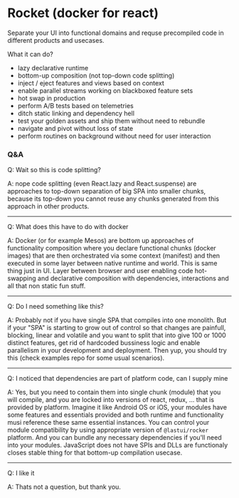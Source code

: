 # Rocket (docker for react)

Separate your UI into functional domains and requse precompiled code in different products and usecases.

What it can do?

- lazy declarative runtime
- bottom-up composition (not top-down code splitting)
- inject / eject features and views based on context
- enable parallel streams working on blackboxed feature sets
- hot swap in production
- perform A/B tests based on telemetries
- ditch static linking and dependency hell
- test your golden assets and ship them without need to rebundle
- navigate and pivot without loss of state
- perform routines on background without need for user interaction

### Q&A

Q: Wait so this is code splitting?

A: nope code splitting (even React.lazy and React.suspense) are approaches to top-down separation of big SPA into smaller chunks, because its top-down you cannot reuse any chunks generated from this approach in other products.

---

Q: What does this have to do with docker

A: Docker (or for example Mesos) are bottom up approaches of functionality composition where you declare functional chunks (docker images) that are then orchestrated via some context (manifest) and then executed in some layer between native runtime and world. This is same thing just in UI. Layer between browser and user enabling code hot-swapping and declarative composition with dependencies, interactions and all that non static fun stuff.

---

Q: Do I need something like this?

A: Probably not if you have single SPA that compiles into one monolith. But if your "SPA" is starting to grow out of control so that changes are painfull, blocking, linear and volatile and you want to split that into give 100 or 1000 distinct features, get rid of hardcoded bussiness logic and enable parallelism in your development and deployment. Then yup, you should try this (check examples repo for some usual scenarios).

---

Q: I noticed that dependencies are part of platform code, can I supply mine

A: Yes, but you need to contain them into single chunk (module) that you will compile, and you are locked into versions of react, redux, ... that is provided by platform. Imagine it like Android OS or iOS, your modules have some features and essentials provided and both runtime and functionality musi reference these same essential instances. You can control your module compatibility by using appropriate version of `@lastui/rocker` platform. And you can bundle any necessary dependencies if you'll need into your modules. JavaScript does not have SPIs and DLLs are functionaly closes stable thing for that bottom-up compilation usecase.

---

Q: I like it

A: Thats not a question, but thank you.
